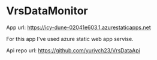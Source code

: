 # VrsDataMonitor

App url: https://icy-dune-02041e603.1.azurestaticapps.net

For this app I've used azure static web app servise.

Api repo url: https://github.com/yuriych23/VrsDataApi
